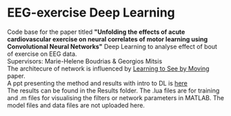 # EEG-exercise Deep Learning
Code base for the paper titled **"Unfolding the effects of acute cardiovascular exercise on neural correlates of motor learning using Convolutional Neural Networks"**
Deep Learning to analyse effect of bout of exercise on EEG data. <br/>
Supervisors: Marie-Helene Boudrias & Georgios Mitsis <br/>
The architecure of network is influenced by [Learning to See by Moving](https://arxiv.org/abs/1505.01596) paper. <br/>
A ppt presenting the method and results with intro to DL is [here](https://docs.google.com/presentation/d/1_LgQYcsN1bXu424kj4oKEB9XQwO5JIpKh4Pak5bvUNM/edit?usp=sharing) <br/>
The results can be found in the Results folder. The .lua files are for training and .m files for visualising the filters or network parameters in MATLAB. The model files and data files are not uploaded here.
